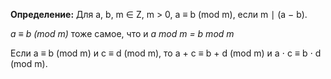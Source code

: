 **Определение:** Для a, b, m ∈ Z, m > 0, a ≡ b (mod m), если m ∣ (a − b).

*a ≡ b (mod m)* тоже самое, что и *a mod m = b mod m*

Если a ≡ b (mod m) и c ≡ d (mod m), то a + c ≡ b + d (mod m) и a ⋅ c ≡ b ⋅ d (mod m).
